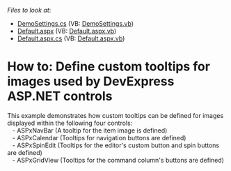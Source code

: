 <!-- default file list -->
*Files to look at*:

* [DemoSettings.cs](./CS/WebSite/App_Code/DemoSettings.cs) (VB: [DemoSettings.vb](./VB/WebSite/App_Code/DemoSettings.vb))
* [Default.aspx](./CS/WebSite/Default.aspx) (VB: [Default.aspx.vb](./VB/WebSite/Default.aspx.vb))
* [Default.aspx.cs](./CS/WebSite/Default.aspx.cs) (VB: [Default.aspx.vb](./VB/WebSite/Default.aspx.vb))
<!-- default file list end -->
# How to: Define custom tooltips for images used by DevExpress ASP.NET controls


<p>This example demonstrates how custom tooltips can be defined for images displayed within the following four controls:<br />
   - ASPxNavBar (A tooltip for the item image is defined)<br />
   - ASPxCalendar (Tooltips for navigation buttons are defined)<br />
   - ASPxSpinEdit (Tooltips for the editor's custom button and spin buttons are defined)<br />
   - ASPxGridView (Tooltips for the command column's buttons are defined)</p>

<br/>


